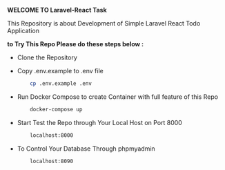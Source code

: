  **WELCOME TO Laravel-React Task**

This Repository is about Development of Simple Laravel React Todo Application

**to Try This Repo Please do these steps below :**

- Clone the Repository 


- Copy .env.example to .env file
    ```sh
        cp .env.example .env
    ```

- Run Docker Compose to create Container with full feature of this Repo
    ```sh
        docker-compose up
    ```

- Start Test the Repo through Your Local Host on Port 8000
    ```sh
        localhost:8000
    ```
    
- To Control Your Database Through phpmyadmin
    ```sh
        localhost:8090
    ```